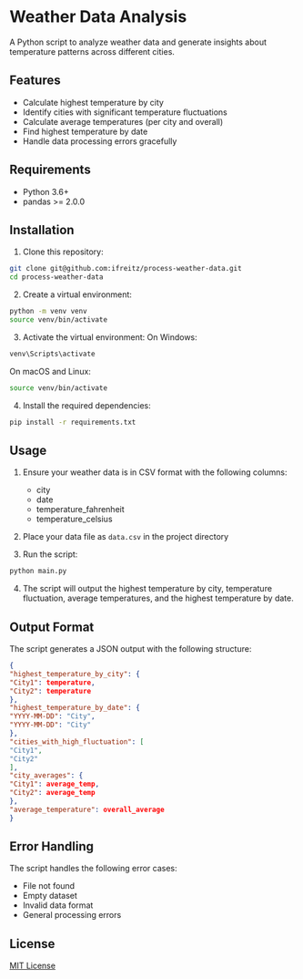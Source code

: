 # Weather Data Analysis

A Python script to analyze weather data and generate insights about temperature patterns across different cities.

## Features

- Calculate highest temperature by city
- Identify cities with significant temperature fluctuations
- Calculate average temperatures (per city and overall)
- Find highest temperature by date
- Handle data processing errors gracefully

## Requirements

- Python 3.6+
- pandas >= 2.0.0

## Installation

1. Clone this repository:
```bash
git clone git@github.com:ifreitz/process-weather-data.git
cd process-weather-data
```


2. Create a virtual environment:
```bash
python -m venv venv
source venv/bin/activate
```

3. Activate the virtual environment:
On Windows:
```bash
venv\Scripts\activate
```
On macOS and Linux:
```bash
source venv/bin/activate
```

4. Install the required dependencies:
```bash
pip install -r requirements.txt
```


## Usage

1. Ensure your weather data is in CSV format with the following columns:
   - city
   - date
   - temperature_fahrenheit
   - temperature_celsius

2. Place your data file as `data.csv` in the project directory

3. Run the script:
```bash
python main.py
```

4. The script will output the highest temperature by city, temperature fluctuation, average temperatures, and the highest temperature by date.


## Output Format

The script generates a JSON output with the following structure:
```json
{
"highest_temperature_by_city": {
"City1": temperature,
"City2": temperature
},
"highest_temperature_by_date": {
"YYYY-MM-DD": "City",
"YYYY-MM-DD": "City"
},
"cities_with_high_fluctuation": [
"City1",
"City2"
],
"city_averages": {
"City1": average_temp,
"City2": average_temp
},
"average_temperature": overall_average
}
```


## Error Handling

The script handles the following error cases:
- File not found
- Empty dataset
- Invalid data format
- General processing errors

## License

[MIT License](LICENSE)